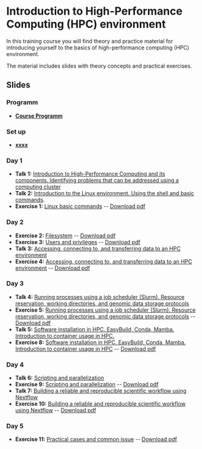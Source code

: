 # Introduction to High-Performance Computing (HPC) environment

In this training course you will find theory and practice material for introducing yourself to the basics of high-performance computing (HPC) environment.

The material includes slides with theory concepts and practical exercises.

## Slides

### Programm

- [**Course Programm**](slides/program.pdf)

### Set up

- [**xxxx**](exercises/xxx.md)

### Day 1

- **Talk 1:** [Introduction to High-Performance Computing and its components. Identifying problems that can be addressed using a computing cluster](slides/xxx.pdf)
- **Talk 2:** [Introduction to the Linux environment. Using the shell and basic commands](slides/linux_intro.pdf).
- **Exercise 1:** [Linux basic commands](exercises/01_handson_linux/handson_linux1_BasicCommands.md) -- [Download pdf](exercises/01_handson_linux/handson_linux1_BasicCommands.pdf)

### Day 2

- **Exercise 2:** [Filesystem](exercises/01_handson_linux/handson_linux2_FileProcessing.md) -- [Download pdf](exercises/01_handson_linux/handson_linux2_FileProcessing.pdf)
- **Exercise 3:** [Users and privileges](exercises/01_handson_linux/handson_linux3_Privileges.md) -- [Download pdf](exercises/01_handson_linux/handson_linux3_Privileges.pdf)
- **Talk 3:** [Accessing, connecting to, and transferring data to an HPC environment](slides/xxxx.pdf)
- **Exercise 4:** [Accessing, connecting to, and transferring data to an HPC environment](exercises/02_access/handson_access.md) -- [Download pdf](exercises/xxx.pdf)

### Day 3

- **Talk 4:** [Running processes using a job scheduler (Slurm). Resource reservation, working directories, and genomic data storage protocols](slides/xxxx.pdf)
- **Exercise 5:** [Running processes using a job scheduler (Slurm). Resource reservation, working directories, and genomic data storage protocols](exercises/03_slurm/handson_slurm.md) -- [Download pdf](exercises/xxx.pdf)
- **Talk 5:** [Software installation in HPC. EasyBuild, Conda, Mamba. Introduction to container usage in HPC.](slides/xxxx.pdf)
- **Exercise 8:** [Software installation in HPC. EasyBuild, Conda, Mamba. Introduction to container usage in HPC](exercises/xxx.md) -- [Download pdf](exercises/xxxx.pdf)
  
### Day 4

- **Talk 6:** [Scripting and parallelization](slides/xxxxx.pdf)
- **Exercise 9:** [Scripting and parallelization](exercises/xxxx.md) -- [Download pdf](exercises/xxxx.pdf)
- **Talk 7:** [Building a reliable and reproducible scientific workflow using Nextflow](slides/xxxxx.pdf)
- **Exercise 10:** [Building a reliable and reproducible scientific workflow using Nextflow](exercises/xxxx.md) -- [Download pdf](exercises/xxx.pdf)

### Day 5

- **Exercise 11:** [Practical cases and common issue](exercises/handson_usecase_issues1.md) -- [Download pdf](exercises/handson_usecase_issues1.pdf)
